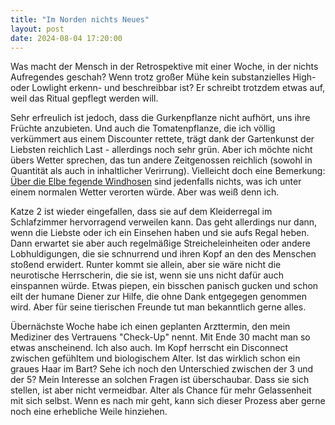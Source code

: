 ```yaml
---
title: "Im Norden nichts Neues"
layout: post
date: 2024-08-04 17:20:00
---
```


Was macht der Mensch in der Retrospektive mit einer Woche, in der nichts Aufregendes geschah? Wenn trotz großer Mühe kein substanzielles High- oder Lowlight erkenn- und beschreibbar ist? Er schreibt trotzdem etwas auf, weil das Ritual gepflegt werden will.

Sehr erfreulich ist jedoch, dass die Gurkenpflanze nicht aufhört, uns ihre Früchte anzubieten. Und auch die Tomatenpflanze, die ich völlig verkümmert aus einem Discounter rettete, trägt dank der Gartenkunst der Liebsten reichlich Last - allerdings noch sehr grün. Aber ich möchte nicht übers Wetter sprechen, das tun andere Zeitgenossen reichlich (sowohl in Quantität als auch in inhaltlicher Verirrung). Vielleicht doch eine Bemerkung: [Über die Elbe fegende Windhosen](https://www.ndr.de/nachrichten/schleswig-holstein/Augenzeugenvideo-Tornado-ueber-der-Elbe-bei-Brokdorf,shnews1094.html) sind jedenfalls nichts, was ich unter einem normalen Wetter verorten würde. Aber was weiß denn ich.

Katze 2 ist wieder eingefallen, dass sie auf dem Kleiderregal im Schlafzimmer hervorragend verweilen kann. Das geht allerdings nur dann, wenn die Liebste oder ich ein Einsehen haben und sie aufs Regal heben. Dann erwartet sie aber auch regelmäßige Streicheleinheiten oder andere Lobhuldigungen, die sie schnurrend und ihren Kopf an den des Menschen stoßend erwidert. Runter kommt sie allein, aber sie wäre nicht die neurotische Herrscherin, die sie ist, wenn sie uns nicht dafür auch einspannen würde. Etwas piepen, ein bisschen panisch gucken und schon eilt der humane Diener zur Hilfe, die ohne Dank entgegegen genommen wird. Aber für seine tierischen Freunde tut man bekanntlich gerne alles.

Übernächste Woche habe ich einen geplanten Arzttermin, den mein Mediziner des Vertrauens "Check-Up" nennt. Mit Ende 30 macht man so etwas anscheinend. Ich also auch. Im Kopf herrscht ein Disconnect zwischen gefühltem und biologischem Alter. Ist das wirklich schon ein graues Haar im Bart? Sehe ich noch den Unterschied zwischen der 3 und der 5? Mein Interesse an solchen Fragen ist überschaubar. Dass sie sich stellen, ist aber nicht vermeidbar. Alter als Chance für mehr Gelassenheit mit sich selbst. Wenn es nach mir geht, kann sich dieser Prozess aber gerne noch eine erhebliche Weile hinziehen.